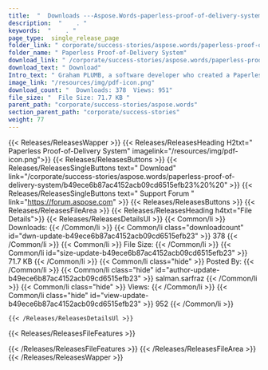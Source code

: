 ```yaml
---
title:  "  Downloads ---Aspose.Words-paperless-proof-of-delivery-system . " 
description:  "    . " 
keywords:  "    . " 
page_type:  single_release_page
folder_link: " corporate/success-stories/aspose.words/paperless-proof-of-delivery-system/"
folder_name: " Paperless Proof-of-Delivery System"
download_link: " /corporate/success-stories/aspose.words/paperless-proof-of-delivery-system/b49ece6b87ac4152acb09cd6515efb23"
download_text: " Download"
Intro_text: " Graham PLUMB, a software developer who created a Paperless Proof-of-Delivery Sys..."
image_link: "/resources/img/pdf-icon.png"
download_count: "  Downloads: 378  Views: 951"
file_size: "  File Size: 71.7 KB "
parent_path: "corporate/success-stories/aspose.words"
section_parent_path: "corporate/success-stories"
weight: 77 
---
```


{{< Releases/ReleasesWapper >}}
  {{< Releases/ReleasesHeading H2txt=" Paperless Proof-of-Delivery System" imagelink="/resources/img/pdf-icon.png">}}
  {{< Releases/ReleasesButtons >}}
    {{< Releases/ReleasesSingleButtons text=" Download" link="/corporate/success-stories/aspose.words/paperless-proof-of-delivery-system/b49ece6b87ac4152acb09cd6515efb23%20%20" >}}
    {{< Releases/ReleasesSingleButtons text=" Support Forum " link="https://forum.aspose.com" >}}
  {{< Releases/ReleasesButtons >}}
  {{< Releases/ReleasesFileArea >}}
    {{< Releases/ReleasesHeading h4txt="File Details">}}
    {{< Releases/ReleasesDetailsUl >}}
            {{< Common/li  >}} Downloads: {{< /Common/li >}} 
      {{< Common/li class="downloadcount" id="dwn-update-b49ece6b87ac4152acb09cd6515efb23" >}} 378 {{< /Common/li >}} 
      {{< Common/li  >}} File Size: {{< /Common/li >}} 
      {{< Common/li id="size-update-b49ece6b87ac4152acb09cd6515efb23" >}} 71.7 KB {{< /Common/li >}} 
      {{< Common/li  class="hide" >}} Posted By: {{< /Common/li >}} 
      {{< Common/li class="hide" id="author-update-b49ece6b87ac4152acb09cd6515efb23" >}} salman.sarfraz {{< /Common/li >}} 
      {{< Common/li class="hide"  >}} Views: {{< /Common/li >}} 
      {{< Common/li class="hide" id="view-update-b49ece6b87ac4152acb09cd6515efb23" >}} 952 {{< /Common/li >}} 

    {{< /Releases/ReleasesDetailsUl >}}

  {{< Releases/ReleasesFileFeatures >}}
      
  {{< /Releases/ReleasesFileFeatures >}}
 {{< /Releases/ReleasesFileArea >}}
{{< /Releases/ReleasesWapper >}}


